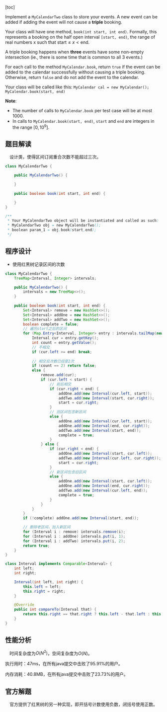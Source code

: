 [toc]

Implement a `MyCalendarTwo` class to store your events. A new event can be added if adding the event will not cause a **triple** booking.

Your class will have one method, `book(int start, int end)`. Formally, this represents a booking on the half open interval `[start, end)`, the range of real numbers x such that $\text{start} \le x < \text{end}$.

A triple booking happens when **three** events have some non-empty intersection (ie., there is some time that is common to all 3 events.)

For each call to the method `MyCalendar.book`, return `true` if the event can be added to the calendar successfully without causing a triple booking. Otherwise, return `false` and do not add the event to the calendar.

Your class will be called like this: `MyCalendar cal = new MyCalendar(); MyCalendar.book(start, end)`



**Note**:

* The number of calls to `MyCalendar.book` per test case will be at most $1000$.
* In calls to `MyCalendar.book(start, end)`, `start` and `end` are integers in the range $[0, 10^9]$.



## 题目解读

&emsp;设计类，使得区间订阅重合次数不能超过三次。

```java
class MyCalendarTwo {

    public MyCalendarTwo() {

    }
    
    public boolean book(int start, int end) {

    }
}

/**
 * Your MyCalendarTwo object will be instantiated and called as such:
 * MyCalendarTwo obj = new MyCalendarTwo();
 * boolean param_1 = obj.book(start,end);
 */
```

## 程序设计

* 使用红黑树记录区间的次数

```java
class MyCalendarTwo {
    TreeMap<Interval, Integer> intervals;

    public MyCalendarTwo() {
        intervals = new TreeMap<>();
    }
    
    public boolean book(int start, int end) {
        Set<Interval> remove = new HashSet<>();
        Set<Interval> addOne = new HashSet<>();
        Set<Interval> addTwo = new HashSet<>();
        boolean complete = false;
        // 遍历start之后的区间
        for (Map.Entry<Interval, Integer> entry : intervals.tailMap(new Interval(0, start + 1)).entrySet()) {
            Interval cur = entry.getKey();
            int count = entry.getValue();
            // 不相交
            if (cur.left >= end) break;
            
            // 相交且次数已经是2次
            if (count == 2) return false;
            else {
                remove.add(cur);
                if (cur.left < start) {
                    // 前后相交
                    if (cur.right < end) {
                        addOne.add(new Interval(cur.left, start));
                        addTwo.add(new Interval(start, cur.right));
                        start = cur.right;
                    } 
                    // 旧区间包含新区间
                    else {
                        addOne.add(new Interval(cur.left, start));
                        addOne.add(new Interval(end, cur.right));
                        addTwo.add(new Interval(start, end));
                        complete = true;
                    }
                } else {
                    if (cur.right < end) {
                        addOne.add(new Interval(start, cur.left));
                        addTwo.add(new Interval(cur.left, cur.right));
                        start = cur.right;
                    } 
                    // 新区间包含旧区间
                    else {
                        addOne.add(new Interval(start, cur.left));
                        addOne.add(new Interval(end, cur.right));
                        addTwo.add(new Interval(cur.left, end));
                        complete = true;
                    }
                }
            }
        }
        if (!complete) addOne.add(new Interval(start, end));

        // 删除老区间，加入新区间
        for (Interval i : remove) intervals.remove(i);
        for (Interval i : addOne) intervals.put(i, 1);
        for (Interval i : addTwo) intervals.put(i, 2);
        return true;
    }
}

class Interval implements Comparable<Interval> {
    int left;
    int right;

    Interval(int left, int right) {
        this.left = left;
        this.right = right;
    }

    @Override
    public int compareTo(Interval that) {
        return this.right == that.right ? this.left - that.left : this.right - that.right;
    }
}
```

## 性能分析

&emsp;时间复杂度为$O(N^2)$，空间复杂度为$O(N)$。

执行用时：47ms，在所有java提交中击败了95.91%的用户。

内存消耗：40.8MB，在所有java提交中击败了23.73%的用户。

## 官方解题

&emsp;官方提供了红黑树的另一种实现，即开括号计数使用负数，闭括号使用正数。